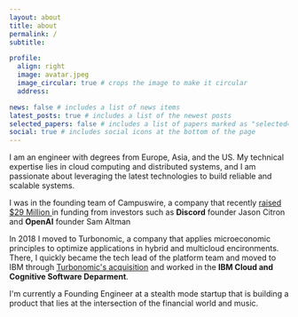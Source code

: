 ```yaml
---
layout: about
title: about
permalink: /
subtitle:

profile:
  align: right
  image: avatar.jpeg
  image_circular: true # crops the image to make it circular
  address:

news: false # includes a list of news items
latest_posts: true # includes a list of the newest posts
selected_papers: false # includes a list of papers marked as "selected={true}"
social: true # includes social icons at the bottom of the page
---
```


I am an engineer with degrees from Europe, Asia, and the US. My technical expertise lies in cloud computing and distributed systems, and I am passionate about leveraging the latest technologies to build reliable and scalable systems.

I was in the founding team of Campuswire, a company that recently [raised $29 Million ](https://www.bloomberg.com/press-releases/2023-05-01/education-startup-campus-edu-opens-enrollment-with-29-million-in-funding) in funding from investors such as **Discord** founder Jason Citron and
**OpenAI** founder Sam Altman

In 2018 I moved to Turbonomic, a company that applies microeconomic principles to optimize applications in hybrid and multicloud encironments. There, I quickly became the tech lead of the platform team and moved to IBM through [Turbonomic's acquisition](https://newsroom.ibm.com/2021-06-17-IBM-Closes-Acquisition-of-Turbonomic-to-Deliver-Comprehensive-AIOps-Capabilities-for-Hybrid-Cloud) and worked in the **IBM Cloud and Cognitive Software Deparment**.

I'm currently a Founding Engineer at a stealth mode startup that is building a product that lies at the intersection of the financial world and music.
